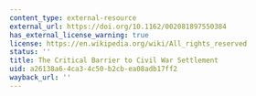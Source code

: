 ```yaml
---
content_type: external-resource
external_url: https://doi.org/10.1162/002081897550384
has_external_license_warning: true
license: https://en.wikipedia.org/wiki/All_rights_reserved
status: ''
title: The Critical Barrier to Civil War Settlement
uid: a26138a6-4ca3-4c50-b2cb-ea08adb17ff2
wayback_url: ''
---
```

